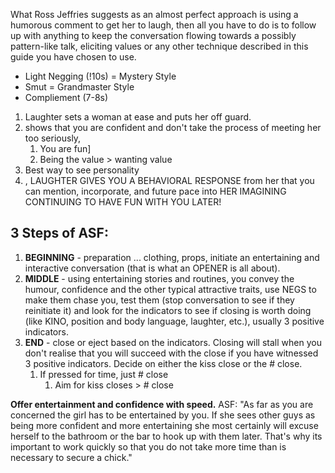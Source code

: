 
What Ross Jeffries suggests as an almost perfect approach is using a humorous comment to get her to laugh, then all you have to do is to follow up with anything to keep the conversation flowing towards a possibly pattern-like talk, eliciting values or any other technique described in this guide you have chosen to use.
- Light Negging (!10s) = Mystery Style
- Smut = Grandmaster Style
- Compliement (7-8s)


1.  Laughter sets a woman at ease and puts her off guard.
2. shows that you are confident and don't take the process of meeting her too seriously,
	1. You are fun]
	2. Being the value > wanting value
3. Best way to see personality
4. , LAUGHTER GIVES YOU A BEHAVIORAL RESPONSE from her that you can mention, incorporate, and future pace into HER IMAGINING CONTINUING TO HAVE FUN WITH YOU LATER!


## 3 Steps of ASF:

1. **BEGINNING** - preparation ... clothing, props, initiate an entertaining and interactive conversation (that is what an OPENER is all about).
2. **MIDDLE** - using entertaining stories and routines, you convey the humour, confidence and the other typical attractive traits, use NEGS to make them chase you, test them (stop conversation to see if they reinitiate it) and look for the indicators to see if closing is worth doing (like KINO, position and body language, laughter, etc.), usually 3 positive indicators.
3. **END** - close or eject based on the indicators. Closing will stall when you don't realise that you will succeed with the close if you have witnessed 3 positive indicators. Decide on either the kiss close or the # close. 
	1. If pressed for time, just # close
		1. Aim for kiss closes > # close

**Offer entertainment and confidence with speed.** ASF: "As far as you are concerned the girl has to be entertained by you. If she sees other guys as being more confident and more entertaining she most certainly will excuse herself to the bathroom or the bar to hook up with them later. That's why its important to work quickly so that you do not take more time than is necessary to secure a chick."















